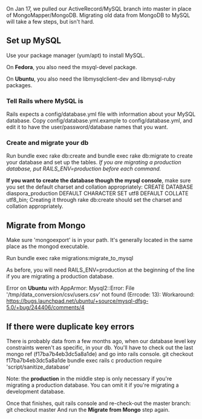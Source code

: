 On Jan 17, we pulled our ActiveRecord/MySQL branch into master in place of MongoMapper/MongoDB.  Migrating old data from MongoDB to MySQL will take a few steps, but isn't hard.

## Set up MySQL
Use your package manager (yum/apt) to install MySQL. 

On **Fedora**, you also need the msyql-devel package.

On **Ubuntu**, you also need the libmysqlclient-dev and libmysql-ruby packages.

### Tell Rails where MySQL is
Rails expects a config/database.yml file with information about your MySQL database.  Copy config/database.yml.example to config/database.yml, and edit it to have the user/password/database names that you want.

### Create and migrate your db
Run 
    bundle exec rake db:create
and 
    bundle exec rake db:migrate 
to create your database and set up the tables. *If you are migrating a production database, put RAILS_ENV=production before each command.*

**If you want to create the database though the mysql console**, make sure you set the default charset and collation appropriately:
    CREATE DATABASE diaspora_production DEFAULT CHARACTER SET utf8 DEFAULT COLLATE utf8_bin;
Creating it through rake db:create should set the charset and collation appropriately.

## Migrate from Mongo
Make sure 'mongoexport' is in your path. It's generally located in the same place as the mongod executable.

Run 
    bundle exec rake migrations:migrate_to_mysql

As before, you will need RAILS_ENV=production at the beginning of the line if you are migrating a production database.

Error on **Ubuntu** with AppArmor:
    Mysql2::Error: File '/tmp/data_conversion/csv/users.csv' not found (Errcode: 13): 
Workaround: https://bugs.launchpad.net/ubuntu/+source/mysql-dfsg-5.0/+bug/244406/comments/4

## If there were duplicate key errors
There is probably data from a few months ago, when our database level key constraints weren't as specific, in your db.  You'll have to check out the last mongo ref (f17ba7b4eb3dc5a8a1de) and go into rails console.
    git checkout f17ba7b4eb3dc5a8a1de
    bundle exec rails c production
    require 'script/sanitize_database'

Note: the **production** in the middle step is only necessary if you're migrating a production database. You can omit it if you're migrating a development database.

Once that finishes, quit rails console and re-check-out the master branch:
    git checkout master
And run the **Migrate from Mongo** step again.
